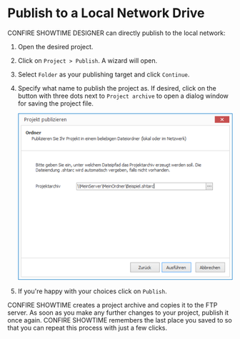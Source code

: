 # Publish to a Local Network Drive

CONFIRE SHOWTIME DESIGNER can directly publish to the local network:

1. Open the desired project.

2. Click on `Project > Publish`. A wizard will open.

3. Select `Folder` as your publishing target and click `Continue`.

4. Specify what name to publish the project as. If desired, click on the button with three dots next to `Project archive` to open a dialog window for saving the project file.
   
   ![Publizieren im lokalen Netzwerk](../../images/publish-lan.png)
   
5. If you're happy with your choices click on `Publish`. 

CONFIRE SHOWTIME creates a project archive and copies it to the FTP server. As soon as you make any further changes to your project, publish it once again. CONFIRE SHOWTIME remembers the last place you saved to so that you can repeat this process with just a few clicks.